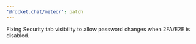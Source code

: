 ```yaml
---
'@rocket.chat/meteor': patch
---
```


Fixing Security tab visibility to allow password changes when 2FA/E2E is disabled.
